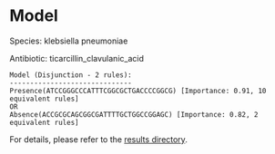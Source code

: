 
# Model

Species: klebsiella pneumoniae

Antibiotic: ticarcillin_clavulanic_acid

```
Model (Disjunction - 2 rules):
------------------------------
Presence(ATCCGGGCCCATTTCGGCGCTGACCCCGGCG) [Importance: 0.91, 10 equivalent rules]
OR
Absence(ACCGCGCAGCGGCGATTTTGCTGGCCGGAGC) [Importance: 0.82, 2 equivalent rules]

```

For details, please refer to the [results directory](../../../../../results/scm_b/klebsiella+pneumoniae/ticarcillin_clavulanic_acid/repeat_9/).

